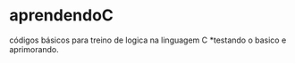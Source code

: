 # aprendendoC
códigos básicos para treino de logica na linguagem C
*testando o basico e aprimorando.
